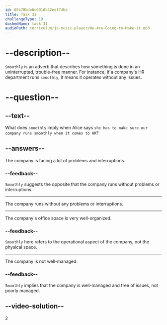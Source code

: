 ```yaml
---
id: 65b78bde6c6910b32eef74ba
title: Task 31
challengeType: 19
dashedName: task-31
audioPath: curriculum/js-music-player/We-Are-Going-to-Make-it.mp3
---
```


<!--
AUDIO REFERENCE:
Alice: Anna is the head of HR, and she has to make sure our company runs smoothly when it comes to HR.
-->

# --description--

`Smoothly` is an adverb that describes how something is done in an uninterrupted, trouble-free manner. For instance, if a company's HR department runs `smoothly`, it means it operates without any issues.

# --question--

## --text--

What does `smoothly` imply when Alice says `she has to make sure our company runs smoothly when it comes to HR`?

## --answers--

The company is facing a lot of problems and interruptions.

### --feedback--

`Smoothly` suggests the opposite that the company runs without problems or interruptions.

---

The company runs without any problems or interruptions.

---

The company's office space is very well-organized.

### --feedback--

`Smoothly` here refers to the operational aspect of the company, not the physical space.

---

The company is not well-managed.

### --feedback--

`Smoothly` implies that the company is well-managed and free of issues, not poorly managed.

## --video-solution--

2
